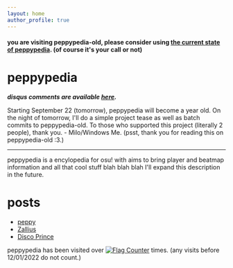```yaml
---
layout: home
author_profile: true
---
```

#### you are visiting peppypedia-old, please consider using [the current state of peppypedia](https://windowsmeosu.github.io/peppypedia/). (of course it's your call or not)
# peppypedia

<b><i>disqus comments are available [here](https://milotilo.ddns.net/peppypedia-old/comments/index.html).</b></i>

Starting September 22 (tomorrow), peppypedia will become a year old. On the night of tomorrow, I'll do a simple project tease as well as batch commits to peppypedia-old. To those who supported this project (literally 2 people), thank you. - Milo/Windows Me. (psst, thank you for reading this on peppypedia-old :3.)
_________________________________________________________________________________________________________________________________________________________________________
peppypedia is a encylopedia for osu! with aims to bring player and beatmap information and all that cool stuff blah blah blah I'll expand this description in the future.</p>
# posts
* [peppy](https://windowsmeosu.github.io/peppypedia/content/en/users/peppy)
* [Zallius](https://windowsmeosu.github.io/peppypedia/content/en/users/Zallius)
* [Disco Prince](https://windowsmeosu.github.io/peppypedia/content/en/maps/disco_prince)


peppypedia has been visited over <a href="https://info.flagcounter.com/RKXq"><img src="https://s01.flagcounter.com/mini/RKXq/bg_B5B5B5/txt_000000/border_1BCCCC/flags_0/" alt="Flag Counter" border="0"></a> times. (any visits before 12/01/2022 do not count.)

<p hidden>peppypedia-old has been visited this many times:</p>
<a hidden href="https://info.flagcounter.com/NgnV"><img hidden src="https://s01.flagcounter.com/mini/NgnV/bg_FFFFFF/txt_000000/border_CCCCCC/flags_0/" alt hidden="Flag Counter" border hidden="0"></a>
